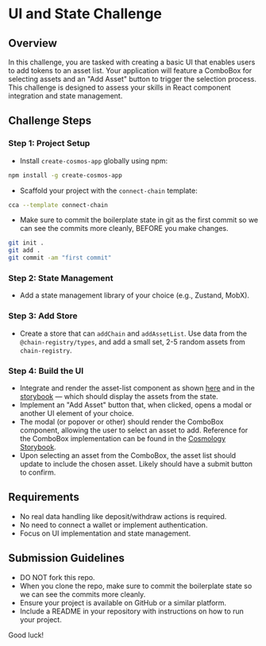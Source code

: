 # UI and State Challenge

## Overview

In this challenge, you are tasked with creating a basic UI that enables users to add tokens to an asset list. Your application will feature a ComboBox for selecting assets and an "Add Asset" button to trigger the selection process. This challenge is designed to assess your skills in React component integration and state management.

## Challenge Steps

### Step 1: Project Setup

- Install `create-cosmos-app` globally using npm:

```bash
npm install -g create-cosmos-app
```

- Scaffold your project with the `connect-chain` template:

```bash
cca --template connect-chain
```

- Make sure to commit the boilerplate state in git as the first commit so we can see the commits more cleanly, BEFORE you make changes.

```bash
git init .
git add .
git commit -am "first commit"
```

### Step 2: State Management

- Add a state management library of your choice (e.g., Zustand, MobX).

### Step 3: Add Store

- Create a store that can `addChain` and `addAssetList`. Use data from the `@chain-registry/types`, and add a small set, 2-5 random assets from `chain-registry`.

### Step 4: Build the UI

- Integrate and render the asset-list component as shown [here](https://cosmology.zone/explorer?category=asset&element=asset-list) and in the [storybook](https://storybook.cosmology.zone/?path=/docs/asset-assetlist--docs) — which should display the assets from the state.
- Implement an "Add Asset" button that, when clicked, opens a modal or another UI element of your choice.
- The modal (or popover or other) should render the ComboBox component, allowing the user to select an asset to add. Reference for the ComboBox implementation can be found in the [Cosmology Storybook](https://storybook.cosmology.zone/?path=/story/combobox--custom-combobox-item).
- Upon selecting an asset from the ComboBox, the asset list should update to include the chosen asset. Likely should have a submit button to confirm.


## Requirements

- No real data handling like deposit/withdraw actions is required.
- No need to connect a wallet or implement authentication.
- Focus on UI implementation and state management.

## Submission Guidelines

- DO NOT fork this repo.
- When you clone the repo, make sure to commit the boilerplate state so we can see the commits more cleanly.
- Ensure your project is available on GitHub or a similar platform.
- Include a README in your repository with instructions on how to run your project.

Good luck!
